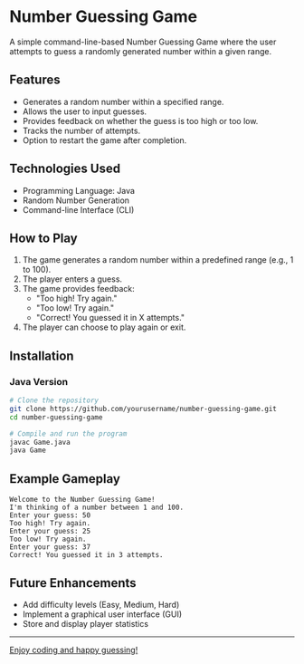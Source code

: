 # Number Guessing Game

A simple command-line-based Number Guessing Game where the user attempts to guess a randomly generated number within a given range.

## Features

- Generates a random number within a specified range.
- Allows the user to input guesses.
- Provides feedback on whether the guess is too high or too low.
- Tracks the number of attempts.
- Option to restart the game after completion.

## Technologies Used

- Programming Language: Java
- Random Number Generation
- Command-line Interface (CLI)

## How to Play

1. The game generates a random number within a predefined range (e.g., 1 to 100).
2. The player enters a guess.
3. The game provides feedback:
   - "Too high! Try again."
   - "Too low! Try again."
   - "Correct! You guessed it in X attempts."
4. The player can choose to play again or exit.

## Installation

### Java Version
```sh
# Clone the repository
git clone https://github.com/yourusername/number-guessing-game.git
cd number-guessing-game

# Compile and run the program
javac Game.java
java Game
```

## Example Gameplay
```
Welcome to the Number Guessing Game!
I'm thinking of a number between 1 and 100.
Enter your guess: 50
Too high! Try again.
Enter your guess: 25
Too low! Try again.
Enter your guess: 37
Correct! You guessed it in 3 attempts.
```

## Future Enhancements
- Add difficulty levels (Easy, Medium, Hard)
- Implement a graphical user interface (GUI)
- Store and display player statistics

---

[Enjoy coding and happy guessing!](https://roadmap.sh/projects/number-guessing-game)

